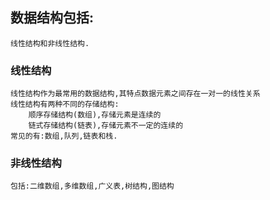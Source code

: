 ## 数据结构包括:
    线性结构和非线性结构.
### 线性结构
    线性结构作为最常用的数据结构,其特点数据元素之间存在一对一的线性关系
    线性结构有两种不同的存储结构:
        顺序存储结构(数组),存储元素是连续的
        链式存储结构(链表),存储元素不一定的连续的
    常见的有:数组,队列,链表和栈.

### 非线性结构
    包括:二维数组,多维数组,广义表,树结构,图结构